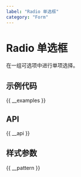 ```yaml
---
label: "Radio 单选框"
category: "Form"
---
```


# Radio 单选框

在一组可选项中进行单项选择。

## 示例代码

{{ __examples }}

## API

{{ __api }}

## 样式参数

{{ __pattern }}
